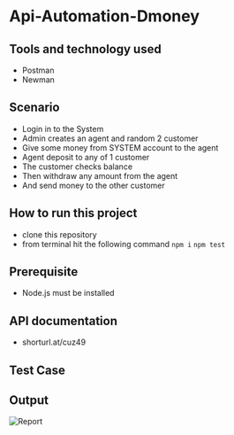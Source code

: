 # Api-Automation-Dmoney

## Tools and technology used
 - Postman
 - Newman

## Scenario
 - Login in to the System
 - Admin creates an agent and random 2 customer
 - Give some money from SYSTEM account to the agent
 - Agent deposit to any of 1 customer
 - The customer checks balance
 - Then withdraw any amount from the agent
 - And send money to the other customer
 
## How to run this project
 - clone this repository
 - from terminal hit the following command
 ``` npm i ```
 ``` npm test ```
 
 ## Prerequisite
 - Node.js must be installed
  
 ## API documentation
 - shorturl.at/cuz49
 
 ## Test Case
 
 ## Output
 ![Report](https://user-images.githubusercontent.com/76776200/193458741-e44123db-5275-40a1-a033-f89d3600963f.png)
